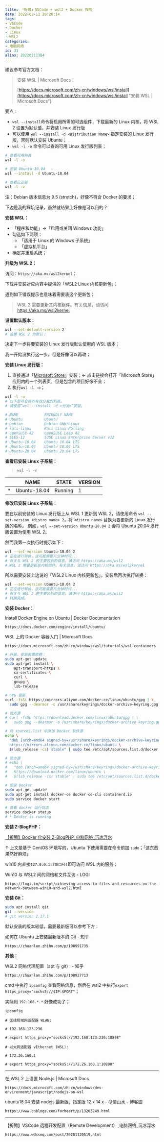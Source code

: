 ```yaml
---
title: 「折腾」VSCode + wsl2 + Docker 探究
date: 2022-02-11 20:20:14
tags:
- VSCode
- Docker
- Linux
- WSL2
categories:
- 电脑网络
id: 31
alias: 20220211184
---
```


建议参考官方文档：

> 安装 WSL | Microsoft Docs：
>
> [https://docs.microsoft.com/zh-cn/windows/wsl/install](https://docs.microsoft.com/zh-cn/windows/wsl/install "安装 WSL | Microsoft Docs")

要点：

- `wsl --install`命令将启用所需的可选组件，下载最新的 Linux 内核，将 WSL 2 设置为默认值，并安装 Linux 发行版
- 可以使用 `wsl --install -d <Distribution Name>` 指定安装的 Linux 发行版，否则默认安装 Ubuntu；
- `wsl -l -o` 命令可以查询可用 Linux 发行版列表；

<!--more-->

```bash
# 查看可用列表
wsl -l -o

# 安装 Ubuntu-18.04
wsl --install -d Ubuntu-18.04

# 查看已安装
wsl -l -v
```

注：Debian 版本信息为 9.5 (stretch)，好像不符合 Docker 的要求；

下边是我的踩坑记录，虽然就结果上好像是可以用的？

**安装 WSL：**

- 「程序和功能」→「启用或关闭 Windows 功能」
- 勾选如下两项：
    - 「适用于 Linux 的 Windows 子系统」
    - 「虚拟机平台」
- 确定并重启系统；

**升级为 WSL 2：**

访问：`https://aka.ms/wsl2kernel`；

下载并安装对应内容中提供的「WSL2 Linux 内核更新包」；

遇到如下错误提示也意味着需要装这个更新包；

> WSL 2 需要更新其内核组件。有关信息，请访问 https://aka.ms/wsl2kernel

**设置默认版本：**

```bash
wsl --set-default-version 2
# 设置 WSL 2 为默认；
```

决定下一步将要安装的 Linux 发行版默认使用的 WSL 版本；

我一开始没执行这一步，但是好像可以再改；

**安装 Linux 发行版：**

1. 直接通过「[Microsoft Store](https://aka.ms/wslstore "Microsoft Store")」安装；← 点击链接会打开「Microsoft Store」应用内的一个列表页，但是包含的项目好像不全；
2. 执行`wsl -l -o`；

```bash
wsl -l -o
# 以下是可安装的有效分发的列表。
# 请使用“wsl --install -d <分发>”安装。

# NAME            FRIENDLY NAME
# Ubuntu          Ubuntu
# Debian          Debian GNU/Linux
# kali-linux      Kali Linux Rolling
# openSUSE-42     openSUSE Leap 42
# SLES-12         SUSE Linux Enterprise Server v12
# Ubuntu-16.04    Ubuntu 16.04 LTS
# Ubuntu-18.04    Ubuntu 18.04 LTS
# Ubuntu-20.04    Ubuntu 20.04 LTS
```

**查看已安装 Linux 子系统：**

> `wsl -l -v`

|     | NAME         | STATE   | VERSION |
| --- | ------------ | ------- | ------- |
| \*  | Ubuntu-18.04 | Running | 1       |

**修改已安装 Linux 子系统：**

要在以前安装的 Linux 发行版上从 WSL 1 更新到 WSL 2，请使用命令 `wsl --set-version <distro name> 2`，将 `<distro name>` 替换为要更新的 Linux 发行版的名称。 例如，`wsl --set-version Ubuntu-20.04 2` 会将 Ubuntu 20.04 发行版设置为使用 WSL 2。

然而我第一次执行时提示如下：

```bash
wsl --set-version Ubuntu-18.04 2
# 正在进行转换，这可能需要几分钟时间...
# 有关与 WSL 2 的主要区别的信息，请访问 https://aka.ms/wsl2
# WSL 2 需要更新其内核组件。有关信息，请访问 https://aka.ms/wsl2kernel
```

所以需要安装上边说的「WSL2 Linux 内核更新包」，安装后再次执行转换：

```bash
wsl --set-version Ubuntu-18.04 2
# 正在进行转换，这可能需要几分钟时间...
# 有关与 WSL 2 的主要区别的信息，请访问 https://aka.ms/wsl2
# 转换完成。
```

**安装 Docker：**

Install Docker Engine on Ubuntu | Docker Documentation

`https://docs.docker.com/engine/install/ubuntu/`

WSL 上的 Docker 容器入门 | Microsoft Docs

`https://docs.microsoft.com/zh-cn/windows/wsl/tutorials/wsl-containers`

```bash
# 升级、安装前置依赖：
sudo apt-get update
sudo apt-get install \
    apt-transport-https \
    ca-certificates \
    curl \
    gnupg \
    lsb-release

# GPG 更新
curl -fsSL https://mirrors.aliyun.com/docker-ce/linux/ubuntu/gpg | \
  sudo gpg --dearmor -o /usr/share/keyrings/docker-archive-keyring.gpg

# 官方源
# curl -fsSL https://download.docker.com/linux/ubuntu/gpg | \
#   sudo gpg --dearmor -o /usr/share/keyrings/docker-archive-keyring.gpg

# 向 sources.list 中添加 Docker 软件源
echo \
  "deb [arch=amd64 signed-by=/usr/share/keyrings/docker-archive-keyring.gpg] \
  https://mirrors.aliyun.com/docker-ce/linux/ubuntu \
  $(lsb_release -cs) stable" | sudo tee /etc/apt/sources.list.d/docker.list > /dev/null

# 官方源
# echo \
#   "deb [arch=amd64 signed-by=/usr/share/keyrings/docker-archive-keyring.gpg] \
#   https://download.docker.com/linux/ubuntu \
#   $(lsb_release -cs) stable" | sudo tee /etc/apt/sources.list.d/docker.list > /dev/null

# 安装 Docker
sudo apt-get update
sudo apt-get install docker-ce docker-ce-cli containerd.io
sudo service docker start

# 查看 docker 运行状态
service docker status
# * Docker is running
```

**安装 Z-BlogPHP：**

[【折腾】Docker 化安装 Z-BlogPHP\_电脑网络\_沉冰浮水](https://www.wdssmq.com/post/20120817544.html "【折腾】Docker 化安装 Z-BlogPHP\_电脑网络\_沉冰浮水")

↑ 上文是基于 CentOS 环境写的，Ubuntu 下使用需要在命令前加 `sudo`；「这东西果然好麻烦」

win10 内直接`127.0.0.1:[端口号]`即可访问 WSL 内的服务；

Win10 与 WSL2 间的网络和文件互访 - LOGI

`https://logi.im/script/achieving-access-to-files-and-resources-on-the-network-between-win10-and-wsl2.html`

**安装 Git：**

```bash
sudo apt install git
git --version
# git version 2.17.1
```

默认安装的版本较低，需要最新版可以参考下方：

如何在 Ubuntu 上安装最新版本的 Git - 知乎

`https://zhuanlan.zhihu.com/p/108991735`

**其他：**

WSL2 网络代理配置（apt 与 git） - 知乎

`https://zhuanlan.zhihu.com/p/108927713`


cmd 中执行 `ipconfig` 查看网络信息，然后在 wsl2 中执行`export https_proxy="socks5://$IP:$PORT"`；

实际用 `192.168.*.*` 好像成功了；

```shell
ipconfig

# 无线局域网适配器 WLAN:

# 192.168.123.236

# export https_proxy="socks5://192.168.123.236:10808"

# 以太网适配器 vEthernet (WSL):

# 172.26.160.1

# export https_proxy="socks5://172.26.160.1:10808"
```

-----

在 WSL 2 上设置 Node.js | Microsoft Docs

`https://docs.microsoft.com/zh-cn/windows/dev-environment/javascript/nodejs-on-wsl`

ubuntu18.04 安装 nodejs 最新版、指定版 12.x 14.x - 尽情山水 - 博客园

`https://www.cnblogs.com/forheart/p/13203249.html`

-----

【折腾】VSCode 远程开发配置（Remote Development）_电脑网络_沉冰浮水

`https://www.wdssmq.com/post/20201120519.html`
